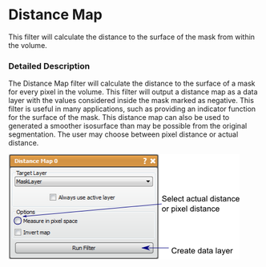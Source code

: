 # Distance Map

This filter will calculate the distance to the surface of the mask from within the volume.

### Detailed Description

The Distance Map filter will calculate the distance to the surface of a mask for every pixel in the volume. This filter will output a distance map as a data layer with the values considered inside the mask marked as negative. This filter is useful in many applications, such as providing an indicator function for the surface of the mask. This distance map can also be used to generated a smoother isosurface than may be possible from the original segmentation. The user may choose between pixel distance or actual distance.

![alt text](../images/DistanceMapGUI.png)
